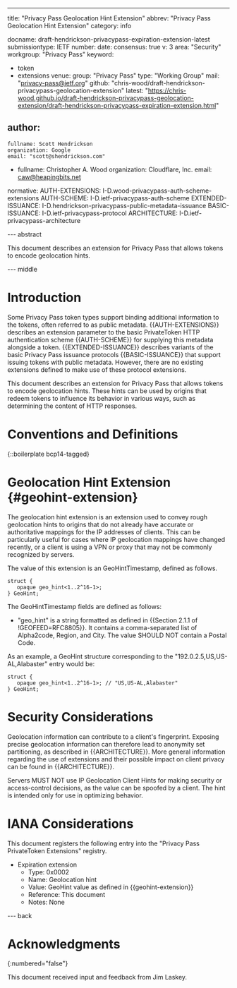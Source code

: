 ---
title: "Privacy Pass Geolocation Hint Extension"
abbrev: "Privacy Pass Geolocation Hint Extension"
category: info

docname: draft-hendrickson-privacypass-expiration-extension-latest
submissiontype: IETF
number:
date:
consensus: true
v: 3
area: "Security"
workgroup: "Privacy Pass"
keyword:
 - token
 - extensions
venue:
  group: "Privacy Pass"
  type: "Working Group"
  mail: "privacy-pass@ietf.org"
  github: "chris-wood/draft-hendrickson-privacypass-geolocation-extension"
  latest: "https://chris-wood.github.io/draft-hendrickson-privacypass-geolocation-extension/draft-hendrickson-privacypass-expiration-extension.html"

author:
 -
    fullname: Scott Hendrickson
    organization: Google
    email: "scott@shendrickson.com"
 -
    fullname: Christopher A. Wood
    organization: Cloudflare, Inc.
    email: caw@heapingbits.net

normative:
   AUTH-EXTENSIONS: I-D.wood-privacypass-auth-scheme-extensions
   AUTH-SCHEME: I-D.ietf-privacypass-auth-scheme
   EXTENDED-ISSUANCE: I-D.hendrickson-privacypass-public-metadata-issuance
   BASIC-ISSUANCE: I-D.ietf-privacypass-protocol
   ARCHITECTURE: I-D.ietf-privacypass-architecture


--- abstract

This document describes an extension for Privacy Pass that allows tokens
to encode geolocation hints.

--- middle

# Introduction

Some Privacy Pass token types support binding additional information to
the tokens, often referred to as public metadata. {{AUTH-EXTENSIONS}} describes
an extension parameter to the basic PrivateToken HTTP authentication scheme {{AUTH-SCHEME}}
for supplying this metadata alongside a token. {{EXTENDED-ISSUANCE}} describes
variants of the basic Privacy Pass issuance protocols {{BASIC-ISSUANCE}} that
support issuing tokens with public metadata. However, there are no existing
extensions defined to make use of these protocol extensions.

This document describes an extension for Privacy Pass that allows tokens
to encode geolocation hints. These hints can be used by origins that redeem
tokens to influence its behavior in various ways, such as determining the
content of HTTP responses.

# Conventions and Definitions

{::boilerplate bcp14-tagged}

# Geolocation Hint Extension {#geohint-extension}

The geolocation hint extension is an extension used to convey rough geolocation hints
to origins that do not already have accurate or authoritative mappings for the IP
addresses of clients. This can be particularly useful for cases where IP geolocation
mappings have changed recently, or a client is using a VPN or proxy that may not be
commonly recognized by servers.

The value of this extension is an GeoHintTimestamp, defined as follows.

~~~
struct {
   opaque geo_hint<1..2^16-1>;
} GeoHint;
~~~

The GeoHintTimestamp fields are defined as follows:

- "geo_hint" is a string formatted as defined in {{Section 2.1.1 of !GEOFEED=RFC8805}}. It
  contains a comma-separated list of Alpha2code, Region, and City. The value SHOULD NOT
  contain a Postal Code.

As an example, a GeoHint structure corresponding to the "192.0.2.5,US,US-AL,Alabaster" entry
would be:

~~~
struct {
   opaque geo_hint<1..2^16-1>; // "US,US-AL,Alabaster"
} GeoHint;
~~~

# Security Considerations

Geolocation information can contribute to a client's fingerprint. Exposing precise geolocation
information can therefore lead to anonymity set partitioning, as described in {{ARCHITECTURE}}.
More general information regarding the use of extensions and their possible impact on client
privacy can be found in {{ARCHITECTURE}}.

Servers MUST NOT use IP Geolocation Client Hints for making security or access-control decisions,
as the value can be spoofed by a client. The hint is intended only for use in optimizing behavior.

# IANA Considerations

This document registers the following entry into the "Privacy Pass PrivateToken Extensions" registry.

- Expiration extension
   - Type: 0x0002
   - Name: Geolocation hint
   - Value: GeoHint value as defined in {{geohint-extension}}
   - Reference: This document
   - Notes: None

--- back

# Acknowledgments
{:numbered="false"}

This document received input and feedback from Jim Laskey.

